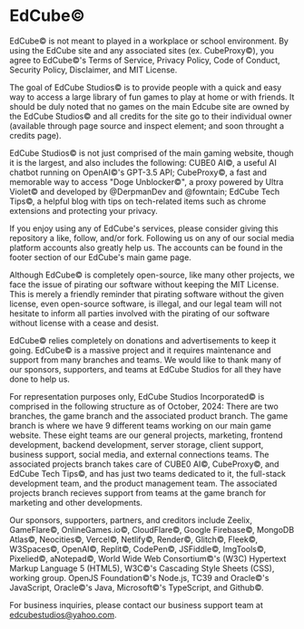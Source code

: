 # EdCube©
EdCube© is not meant to played in a workplace or school environment. By using the EdCube site and any associated sites (ex. CubeProxy©), you agree to EdCube©'s Terms of Service, Privacy Policy, Code of Conduct, Security Policy, Disclaimer, and  MIT License.

The goal of EdCube Studios© is to provide people with a quick and easy way to access a large library of fun games to play at home or with friends. It should be duly noted that no games on the main Edcube site are owned by the EdCube Studios© and all credits for the site go to their individual owner (available through page source and inspect element; and soon throught a credits page).

EdCube Studios© is not just comprised of the main gaming website, though it is the largest, and also includes the following: CUBE0 AI©, a useful AI chatbot running on OpenAI©'s GPT-3.5 API; CubeProxy©, a fast and memorable way to access "Doge Unblocker©", a proxy powered by Ultra Violet© and developed by @DerpmanDev and @fowntain; EdCube Tech Tips©, a helpful blog with tips on tech-related items such as chrome extensions and protecting your privacy.

If you enjoy using any of EdCube's services, please consider giving this repository a like, follow, and/or fork. Following us on any of our social media platform accounts also greatly help us. The accounts can be found in the footer section of our EdCube's main game page.

Although EdCube© is completely open-source, like many other projects, we face the issue of pirating our software without keeping the MIT License. This is merely a friendly reminder that pirating software without the given license, even open-source software, is illegal, and our legal team will not hesitate to inform all parties involved with the pirating of our software without license with a cease and desist.

EdCube© relies completely on donations and advertisements to keep it going. EdCube© is a massive project and it requires maintenance and support from many branches and teams. We would like to thank many of our sponsors, supporters, and teams at EdCube Studios for all they have done to help us.

For representation purposes only, EdCube Studios Incorporated© is comprised in the following structure as of October, 2024: There are two branches, the game branch and the associated product branch. The game branch is where we have 9 different teams working on our main game website. These eight teams are our general projects, marketing, frontend development, backend development, server storage, client support, business support, social media, and external connections teams. The associated projects branch takes care of CUBE0 AI©, CubeProxy©, and EdCube Tech Tips©, and has just two teams dedicated to it, the full-stack development team, and the product management team. The associated projects branch recieves support from teams at the game branch for marketing and other developments.

Our sponsors, supporters, partners, and creditors include Zeelix, GameFlare©, OnlineGames.io©, CloudFlare©, Google Firebase©, MongoDB Atlas©, Neocities©, Vercel©, Netlify©, Render©, Glitch©, Fleek©, W3Spaces©, OpenAI©, Replit©, CodePen©, JSFiddle©, ImgTools©, Pixelied©, aNotepad©, World Wide Web Consortium©'s (W3C) Hypertext Markup Language 5 (HTML5), W3C©'s Cascading Style Sheets (CSS), working group. OpenJS Foundation©'s Node.js, TC39 and Oracle©'s JavaScript, Oracle©'s Java, Microsoft©'s TypeScript, and Github©.

For business inquiries, please contact our business support team at edcubestudios@yahoo.com. 
